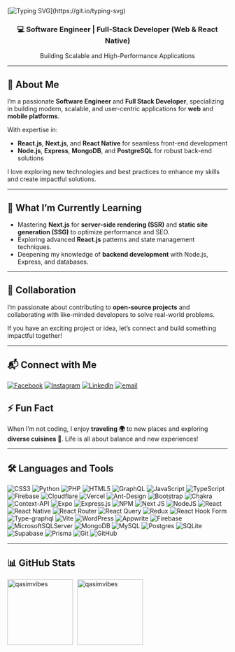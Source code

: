 [![Typing SVG](https://readme-typing-svg.herokuapp.com?font=Fira+Code&size=22&pause=1000&color=65D2F7&vCenter=true&width=435&lines=Hi+%F0%9F%91%8B+there%2C;I+am+Muhammad+Qasim%2C+aka+Qasim.)](https://git.io/typing-svg)

<h3 align="center">💻 Software Engineer | Full-Stack Developer (Web & React Native)</h3> <p align="center">Building Scalable and High-Performance Applications</p>

---

## 🚀 About Me

I’m a passionate **Software Engineer** and **Full Stack Developer**, specializing in building modern, scalable, and user-centric applications for **web** and **mobile platforms**.

With expertise in:

- **React.js**, **Next.js**, and **React Native** for seamless front-end development
- **Node.js**, **Express**, **MongoDB**, and **PostgreSQL** for robust back-end solutions

I love exploring new technologies and best practices to enhance my skills and create impactful solutions.

---

## 🌱 What I’m Currently Learning

- Mastering **Next.js** for **server-side rendering (SSR)** and **static site generation (SSG)** to optimize performance and SEO.
- Exploring advanced **React.js** patterns and state management techniques.
- Deepening my knowledge of **backend development** with Node.js, Express, and databases.

---

## 💞️ Collaboration

I’m passionate about contributing to **open-source projects** and collaborating with like-minded developers to solve real-world problems.

If you have an exciting project or idea, let’s connect and build something impactful together!

---

## 📬 Connect with Me

[![Facebook](https://img.shields.io/badge/Facebook-%231877F2.svg?logo=Facebook&logoColor=white)](https://facebook.com/qasimrazzaq007) [![Instagram](https://img.shields.io/badge/Instagram-%23E4405F.svg?logo=Instagram&logoColor=white)](https://instagram.com/muhammadqasim682) [![LinkedIn](https://img.shields.io/badge/LinkedIn-%230077B5.svg?logo=linkedin&logoColor=white)](https://linkedin.com/in/qasimvibes) [![email](https://img.shields.io/badge/Email-D14836?logo=gmail&logoColor=white)](mailto:qasimrazzaq921@gmail.com)

## ⚡ Fun Fact

When I’m not coding, I enjoy **traveling 🌍** to new places and exploring **diverse cuisines 🍜**. Life is all about balance and new experiences!

---

## 🛠️ Languages and Tools

![CSS3](https://img.shields.io/badge/css3-%231572B6.svg?style=for-the-badge&logo=css3&logoColor=white) ![Python](https://img.shields.io/badge/python-3670A0?style=for-the-badge&logo=python&logoColor=ffdd54) ![PHP](https://img.shields.io/badge/php-%23777BB4.svg?style=for-the-badge&logo=php&logoColor=white) ![HTML5](https://img.shields.io/badge/html5-%23E34F26.svg?style=for-the-badge&logo=html5&logoColor=white) ![GraphQL](https://img.shields.io/badge/-GraphQL-E10098?style=for-the-badge&logo=graphql&logoColor=white) ![JavaScript](https://img.shields.io/badge/javascript-%23323330.svg?style=for-the-badge&logo=javascript&logoColor=%23F7DF1E) ![TypeScript](https://img.shields.io/badge/typescript-%23007ACC.svg?style=for-the-badge&logo=typescript&logoColor=white) ![Firebase](https://img.shields.io/badge/firebase-%23039BE5.svg?style=for-the-badge&logo=firebase) ![Cloudflare](https://img.shields.io/badge/Cloudflare-F38020?style=for-the-badge&logo=Cloudflare&logoColor=white) ![Vercel](https://img.shields.io/badge/vercel-%23000000.svg?style=for-the-badge&logo=vercel&logoColor=white) ![Ant-Design](https://img.shields.io/badge/-AntDesign-%230170FE?style=for-the-badge&logo=ant-design&logoColor=white) ![Bootstrap](https://img.shields.io/badge/bootstrap-%238511FA.svg?style=for-the-badge&logo=bootstrap&logoColor=white) ![Chakra](https://img.shields.io/badge/chakra-%234ED1C5.svg?style=for-the-badge&logo=chakraui&logoColor=white) ![Context-API](https://img.shields.io/badge/Context--Api-000000?style=for-the-badge&logo=react) ![Expo](https://img.shields.io/badge/expo-1C1E24?style=for-the-badge&logo=expo&logoColor=#D04A37) ![Express.js](https://img.shields.io/badge/express.js-%23404d59.svg?style=for-the-badge&logo=express&logoColor=%2361DAFB) ![NPM](https://img.shields.io/badge/NPM-%23CB3837.svg?style=for-the-badge&logo=npm&logoColor=white) ![Next JS](https://img.shields.io/badge/Next-black?style=for-the-badge&logo=next.js&logoColor=white) ![NodeJS](https://img.shields.io/badge/node.js-6DA55F?style=for-the-badge&logo=node.js&logoColor=white) ![React](https://img.shields.io/badge/react-%2320232a.svg?style=for-the-badge&logo=react&logoColor=%2361DAFB) ![React Native](https://img.shields.io/badge/react_native-%2320232a.svg?style=for-the-badge&logo=react&logoColor=%2361DAFB) ![React Router](https://img.shields.io/badge/React_Router-CA4245?style=for-the-badge&logo=react-router&logoColor=white) ![React Query](https://img.shields.io/badge/-React%20Query-FF4154?style=for-the-badge&logo=react%20query&logoColor=white) ![Redux](https://img.shields.io/badge/redux-%23593d88.svg?style=for-the-badge&logo=redux&logoColor=white) ![React Hook Form](https://img.shields.io/badge/React%20Hook%20Form-%23EC5990.svg?style=for-the-badge&logo=reacthookform&logoColor=white) ![Type-graphql](https://img.shields.io/badge/-TypeGraphQL-%23C04392?style=for-the-badge) ![Vite](https://img.shields.io/badge/vite-%23646CFF.svg?style=for-the-badge&logo=vite&logoColor=white) ![WordPress](https://img.shields.io/badge/WordPress-%23117AC9.svg?style=for-the-badge&logo=WordPress&logoColor=white) ![Appwrite](https://img.shields.io/badge/Appwrite-%23FD366E.svg?style=for-the-badge&logo=appwrite&logoColor=white) ![Firebase](https://img.shields.io/badge/firebase-a08021?style=for-the-badge&logo=firebase&logoColor=ffcd34) ![MicrosoftSQLServer](https://img.shields.io/badge/Microsoft%20SQL%20Server-CC2927?style=for-the-badge&logo=microsoft%20sql%20server&logoColor=white) ![MongoDB](https://img.shields.io/badge/MongoDB-%234ea94b.svg?style=for-the-badge&logo=mongodb&logoColor=white) ![MySQL](https://img.shields.io/badge/mysql-4479A1.svg?style=for-the-badge&logo=mysql&logoColor=white) ![Postgres](https://img.shields.io/badge/postgres-%23316192.svg?style=for-the-badge&logo=postgresql&logoColor=white) ![SQLite](https://img.shields.io/badge/sqlite-%2307405e.svg?style=for-the-badge&logo=sqlite&logoColor=white) ![Supabase](https://img.shields.io/badge/Supabase-3ECF8E?style=for-the-badge&logo=supabase&logoColor=white) ![Prisma](https://img.shields.io/badge/Prisma-3982CE?style=for-the-badge&logo=Prisma&logoColor=white) ![Git](https://img.shields.io/badge/git-%23F05033.svg?style=for-the-badge&logo=git&logoColor=white) ![GitHub](https://img.shields.io/badge/github-%23121011.svg?style=for-the-badge&logo=github&logoColor=white)

---

## 📊 GitHub Stats

<p align="left" style="display: flex; gap: 10px;">
  <img src="https://github-readme-streak-stats.herokuapp.com/?user=qasimvibes&theme=dark&hide_border=false" height="150" alt="qasimvibes"/>  
  <img src="https://github-readme-stats.vercel.app/api/top-langs/?username=qasimvibes&theme=dark&hide_border=false&include_all_commits=false&count_private=false&layout=compact" height="150" alt="qasimvibes"/>  
</p>
